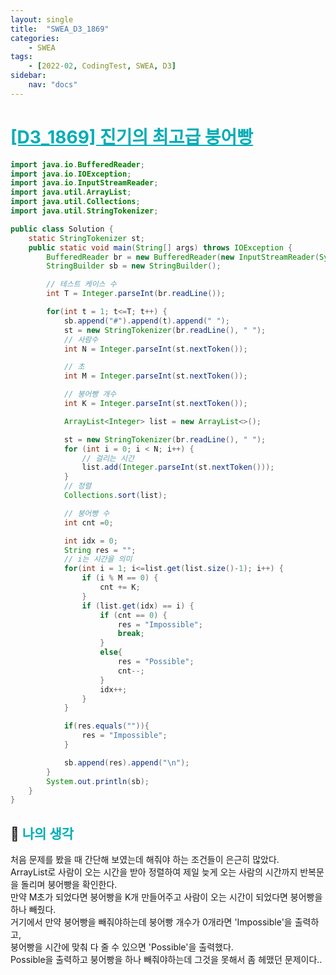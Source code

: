 ```yaml
---
layout: single
title:  "SWEA_D3_1869"
categories: 
    - SWEA
tags: 
    - [2022-02, CodingTest, SWEA, D3]
sidebar:
    nav: "docs"
---
```


# <b><a style="color:#00adb5" href="https://swexpertacademy.com/main/code/problem/problemDetail.do?contestProbId=AV5LsaaqDzYDFAXc" target=_blank>[D3_1869] 진기의 최고급 붕어빵</a></b>

```java
import java.io.BufferedReader;
import java.io.IOException;
import java.io.InputStreamReader;
import java.util.ArrayList;
import java.util.Collections;
import java.util.StringTokenizer;

public class Solution {
    static StringTokenizer st;
    public static void main(String[] args) throws IOException {
        BufferedReader br = new BufferedReader(new InputStreamReader(System.in));
        StringBuilder sb = new StringBuilder();

        // 테스트 케이스 수
        int T = Integer.parseInt(br.readLine());

        for(int t = 1; t<=T; t++) {
            sb.append("#").append(t).append(" ");
            st = new StringTokenizer(br.readLine(), " ");
            // 사람수
            int N = Integer.parseInt(st.nextToken());

            // 초
            int M = Integer.parseInt(st.nextToken());

            // 붕어빵 개수
            int K = Integer.parseInt(st.nextToken());

            ArrayList<Integer> list = new ArrayList<>();

            st = new StringTokenizer(br.readLine(), " ");
            for (int i = 0; i < N; i++) {
                // 걸리는 시간
                list.add(Integer.parseInt(st.nextToken()));
            }
            // 정렬
            Collections.sort(list);

            // 붕어빵 수
            int cnt =0;

            int idx = 0;
            String res = "";
            // i는 시간을 의미
            for(int i = 1; i<=list.get(list.size()-1); i++) {
                if (i % M == 0) {
                    cnt += K;
                }
                if (list.get(idx) == i) {
                    if (cnt == 0) {
                        res = "Impossible";
                        break;
                    }
                    else{
                        res = "Possible";
                        cnt--;
                    }
                    idx++;
                }
            }

            if(res.equals("")){
                res = "Impossible";
            }

            sb.append(res).append("\n");
        }
        System.out.println(sb);
    }
}
```


## 🤔 <b><a style="color:#00adb5">나의 생각</a></b>
처음 문제를 봤을 때 간단해 보였는데 해줘야 하는 조건들이 은근히 많았다.<br>
ArrayList로 사람이 오는 시간을 받아 정렬하여 제일 늦게 오는 사람의 시간까지 반복문을 돌리며 붕어빵을 확인한다.<br>
만약 M초가 되었다면 붕어빵을 K개 만들어주고 사람이 오는 시간이 되었다면 붕어빵을 하나 빼줬다.<br>
거기에서 만약 붕어빵을 빼줘야하는데 붕어빵 개수가 0개라면 'Impossible'을 출력하고,<br>
붕어빵을 시간에 맞춰 다 줄 수 있으면 'Possible'을 출력했다.<br>
Possible을 출력하고 붕어빵을 하나 빼줘야하는데 그것을 못해서 좀 헤맸던 문제이다..